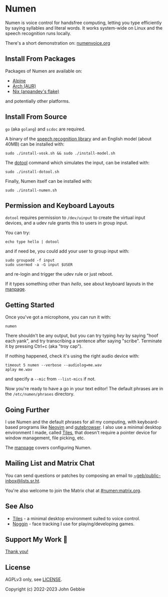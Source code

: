 # Numen

Numen is voice control for handsfree computing, letting you type efficiently
by saying syllables and literal words. It works system-wide on Linux and
the speech recognition runs locally.

There's a short demonstration on: [numenvoice.org](https://numenvoice.org)

## Install From Packages

Packages of Numen are available on:

- [Alpine](https://pkgs.alpinelinux.org/packages?name=numen)
- [Arch (AUR)](https://aur.archlinux.org/packages?SeB=N&K=numen)
- [Nix (anpandey's flake)](https://github.com/anpandey/numen-nix)

and potentially other platforms.

## Install From Source

`go` (aka `golang`) and `scdoc` are required.

A binary of the [speech recognition library](https://alphacephei.com/vosk)
and an English model (about 40MB) can be installed with:

    sudo ./install-vosk.sh && sudo ./install-model.sh

The [dotool](https://sr.ht/~geb/dotool) command which simulates the input,
can be installed with:

    sudo ./install-dotool.sh

Finally, Numen itself can be installed with:

    sudo ./install-numen.sh

## Permission and Keyboard Layouts

`dotool` requires permission to `/dev/uinput` to create the virtual input
devices, and a udev rule grants this to users in group input.

You can try:

    echo type hello | dotool

and if need be, you could add your user to group input with:

    sudo groupadd -f input
    sudo usermod -a -G input $USER

and re-login and trigger the udev rule or just reboot.

If it types something other than *hello*, see about keyboard layouts in the
[manpage](doc/numen.1.scd).

## Getting Started

Once you've got a microphone, you can run it with:

    numen

There shouldn't be any output, but you can try typing *hey* by saying "hoof
each yank", and try transcribing a sentence after saying "scribe". Terminate
it by pressing Ctrl+c (aka "troy cap").

If nothing happened, check it's using the right audio device with:

    timeout 5 numen --verbose --audiolog=me.wav
    aplay me.wav

and specify a `--mic` from `--list-mics` if not.

Now you're ready to have a go in your text editor! The default phrases are
in the `/etc/numen/phrases` directory.

## Going Further

I use Numen and the default phrases for all my computing, with
keyboard-based programs like [Neovim](https://neovim.io) and
[qutebrowser](https://qutebrowser.org). I also use a minimal desktop
environment I made, called [Tiles](https://git.sr.ht/~geb/tiles), that
doesn't require a pointer device for window management, file picking, etc.

The [manpage](doc/numen.1.scd) covers configuring Numen.

## Mailing List and Matrix Chat

You can send questions or patches by composing an email to
[~geb/public-inbox@lists.sr.ht](https://lists.sr.ht/~geb/public-inbox).

You're also welcome to join the Matrix chat at
[#numen:matrix.org](https://matrix.to/#/#numen:matrix.org).

## See Also

* [Tiles](https://git.sr.ht/~geb/tiles) - a minimal desktop environment
  suited to voice control.
* [Noggin](https://git.sr.ht/~geb/noggin) - face tracking I use for
  playing/developing games.

## Support My Work 👀

[Thank you!](https://liberapay.com/geb)

## License

AGPLv3 only, see [LICENSE](./LICENSE).

Copyright (c) 2022-2023 John Gebbie
